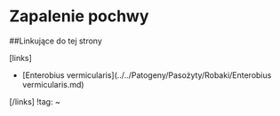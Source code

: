 # Zapalenie pochwy





##Linkujące do tej strony

[links]

- [Enterobius vermicularis](../../Patogeny/Pasożyty/Robaki/Enterobius vermicularis.md)


[/links]
!tag:
~

